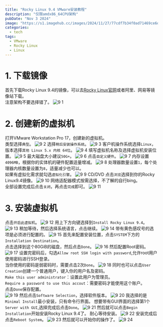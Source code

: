 ```yaml
---
title: "Rocky Linux 9.4 VMware安装教程"
description: "仅限amdx86_64CPU架构"
pubDate: "Nov 3 2024"
image: "https://s1.imagehub.cc/images/2024/11/27/77cdf7b34f0ad71469ce6d87454af479.jpeg"
categories:
  - tech
tags:
  - VMware
  - Rocky Linux
  - Linux
---
```

# 1. 下载镜像
首先下载Rocky Linux 9.4的镜像，可以去[Rocky Linux官网](https://rockylinux.org/zh-CN)或者阿里、网易等镜像站下载。  
注意架构不要选择错了。
![9 1](https://s1.imagehub.cc/images/2025/01/04/91e30eb1af2251869981c422befd1c9f.png)
# 2. 创建新的虚拟机
打开VMware Workstation Pro 17，创建新的虚拟机。  
类型选择`典型`。
![9 2](https://s1.imagehub.cc/images/2025/01/04/3e2b6d84ebf594fb1eca1a0061832abb.png)
选择`稍后安装操作系统`。
![9 3](https://s1.imagehub.cc/images/2025/01/04/4f359b9f29f481cdb486d124971f097f.png)
客户机操作系统选择`Linux`，版本选择`其他 Linux 5.x 内核 64位`。
![9 4](https://s1.imagehub.cc/images/2025/01/04/34c8e953ebe86b62cd57a568dbce28d6.png)
填写虚拟机名称及选择虚拟机安装位置。
![9 5](https://s1.imagehub.cc/images/2025/01/04/75b24a8cd93f08191f9efd7f2fd487aa.png)
最大磁盘大小建议`50G+`。
![9 6](https://s1.imagehub.cc/images/2025/01/04/6035a483ac3ad7f0266cef2093179ab0.png)
点击`自定义硬件`。
![9 7](https://s1.imagehub.cc/images/2025/01/04/96be0ab44e803fee0f56d82a28cac67f.png)
内存设置`4096MB`，根据你的实体机的硬件配置适量增减。
![9 8](https://s1.imagehub.cc/images/2025/01/04/8cdf9558e2f4cd1d2fb6c1b68b1eb797.png)
处理器数量设置`1`，每个处理器内核数量设置为`8`，适量减少也可以。  
如果有虚拟化需求就勾选`虚拟化引擎`。
![9 9](https://s1.imagehub.cc/images/2025/01/04/36daed5990058b11509f4fbf2427f2c6.png)
CD/DVD 点击`浏览`选择到你的Rocky Linux9.4镜像。
![9 10](https://s1.imagehub.cc/images/2025/01/04/b2c08da63e4fea86dc66077658b06f16.png)
网络适配器模式按需选择，不了解的自行bing。  
全部设置完成后点击`关闭`，再点击`完成`即可。
![9 11](https://s1.imagehub.cc/images/2025/01/04/b28e97e97b73e9926e8c1f0532843ad2.png)

# 3. 安装虚拟机
点击`开启此虚拟机`。
![9 12](https://s1.imagehub.cc/images/2025/01/04/b6a74593927fc9b030d22ae03aa3210e.png)
用上下方向键选择到`Install Rocky Linux 9.4`。
![9 13](https://s1.imagehub.cc/images/2025/01/04/1ccb9501eebf091e11fd8c3b8057c9ff.png)
稍加等待，然后选择系统语言，点击继续。
![9 14](https://s1.imagehub.cc/images/2025/01/04/985551761fc769dc39cf9300991370e7.png)
带有黄色感叹号的选项是必须进行配置的。
![9 15](https://s1.imagehub.cc/images/2025/01/04/b9621988471e3546e0c11a155e7ff89e.png)
首先来配置安装位置，点击`SYSTEM`下方的`Installation Destination`。  
点击选择到这个80GiB的磁盘，然后点击`Done`。
![9 16](https://s1.imagehub.cc/images/2025/01/04/b04bf1d93455878b0f75bdd85e7cc8c4.png)
然后配置Root密码。
![9 17](https://s1.imagehub.cc/images/2025/01/04/7a6717442994b2d8c0b99db32437420f.png)
设置完密码后，勾选`Allow root SSH login with password`,允许root用户使用密码进行SSH登录。  
当你使用的密码是弱密码时，需要点击2次`Done`。
![9 18](https://s1.imagehub.cc/images/2025/01/04/8c77c0c2ca6c82d8bcd5f129636186e5.png)
同时也可以点击`User Creation`创建一个普通用户，键入你的用户名及密码。  
`Make this user administrator`：设置此用户为管理员。  
`Require a password to use this accout`：需要密码才能使用这个账户。  
点击`Done`保存配置。  
![9 19](https://s1.imagehub.cc/images/2025/01/04/968d4b89adb053e6d3ae8cd53efbd27d.png)
然后点击`Software Selection`，选择软件版本。
![9 20](https://s1.imagehub.cc/images/2025/01/04/1cfc8da481d31def58e6b0ab22335eed.png)
我选择的是`Minimal Install`最小安装，只有命令行界面。
想要带有GUI界面的选择第1个`Server with GUI`,选择完成后点击`Done`。
![9 21](https://s1.imagehub.cc/images/2025/01/04/af0d6b0d5e429dfee5836612ca60063a.png)
然后就可以点击`Begin Installation`开始安装Rocky Linux 9.4了。
耐心等待安装。
![9 22](https://s1.imagehub.cc/images/2025/01/04/5e446e844603ab51ec970d5bb17d451a.png)
安装完成后点击`Reboot System`。
![9 23](https://s1.imagehub.cc/images/2025/01/04/92dc03fb5ec889f9a84ca08ae4349ed9.png)
然后就可以开始你的操作了。
![9 24](https://s1.imagehub.cc/images/2025/01/04/ba392b26ae76b820b62433c6730f2996.png)
